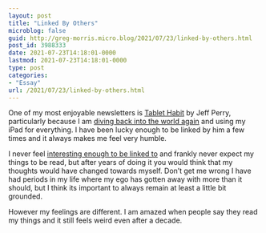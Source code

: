 ```yaml
---
layout: post
title: "Linked By Others"
microblog: false
guid: http://greg-morris.micro.blog/2021/07/23/linked-by-others.html
post_id: 3988333
date: 2021-07-23T14:18:01-0000
lastmod: 2021-07-23T14:18:01-0000
type: post
categories:
- "Essay"
url: /2021/07/23/linked-by-others.html
---
```

<!--kg-card-begin: html--><div>
<div>
<p>One of my most enjoyable newsletters is <a href="https://tablethabit.com/">Tablet Habit</a> by Jeff Perry, particularly because I am <a href="/2021/06/23/force-some-ipad.html">diving back into the world again</a> and using my iPad for everything. I have been lucky enough to be linked by him a few times and it always makes me feel very humble.</p>
<p>I never feel <a href="/2020/01/22/i-dont-feel.html">interesting enough to be linked to</a> and frankly never expect my things to be read, but after years of doing it you would think that my thoughts would have changed towards myself. Don’t get me wrong I have had periods in my life where my ego has gotten away with more than it should, but I think its important to always remain at least a little bit grounded.</p>
<p>However my feelings are different. I am amazed when people say they read my things and it still feels weird even after a decade.</p>
</div>
</div>
<!--kg-card-end: html-->
